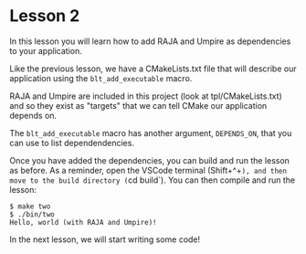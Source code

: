 # Lesson 2

In this lesson you will learn how to add RAJA and Umpire as dependencies to your
application.

Like the previous lesson, we have a CMakeLists.txt file that will describe our
application using the `blt_add_executable` macro.

RAJA and Umpire are included in this project (look at tpl/CMakeLists.txt) and so
they exist as "targets" that we can tell CMake our application depends on. 

The `blt_add_executable` macro has another argument, `DEPENDS_ON`, that you can
use to list dependendencies.

Once you have added the dependencies, you can build and run the lesson as
before. As a reminder, open the VSCode terminal (Shift+^+`), and then move to
the build directory (`cd build`). You can then compile and run the lesson:

```
$ make two
$ ./bin/two
Hello, world (with RAJA and Umpire)!
```

In the next lesson, we will start writing some code!
